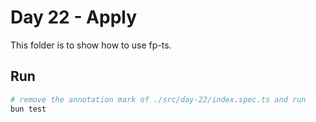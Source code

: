 # Day 22 - Apply

This folder is to show how to use fp-ts.

## Run

```sh
# remove the annotation mark of ./src/day-22/index.spec.ts and run
bun test
```
